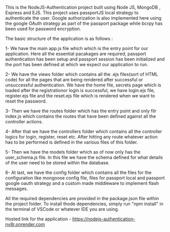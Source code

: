 This is the NodeJS-Authentication project built using Node JS, MongoDB , Express and EJS.
This project uses passportJS local strategy to authenticate the user. Google authorization is also implemented here using the
google OAuth strategy as part of the passport package while bcrpy has been used for password encryption.

The basic structure of the application is as follows :

1- We have the main app.js file which which is the entry point for our application. Here all the essential pacakages are required, passport authentication
has been setup and passport session has been initialized and the port has been defined at which we expect our application to run.

2- We have the views folder which contains all the .ejs files(sort of HTML code) for all the pages that are being rendered after successful or unsuccessful authentication.
We have the home file, secrets page which is loaded after the registrationor login is successful, we have login.ejs file, register.ejs file and the reset.ejs 
file which is rendered when we want to reset the password.

3- Then we have the routes folder which has the entry point and only filr index.js which contains the routes that have been defined against all the controller actions.

4- After that we have the controllers folder which contains all the controller logics for login, register, reset etc. After hitting any route whatever 
action has to be performed is defined in the various files of this folder.

5- Then we have the models folder which as of now only has the user_schema.js file. In this file we have the schema defined for what details of the user need to be stored 
within the database.

6- At last, we have the config folder which contains all the files for the configuration like mongoose config file, files for passport local and passport google oauth
strategy and a custom made middleware to implement flash messages.

All the required dependencies are provided in the package.json file within the project folder. To install thode dependencies, simply run "npm install" in the terminal of 
VSCode or whatever IDE you are using.

Hosted link for the application - https://nodejs-authentication-ny8r.onrender.com
